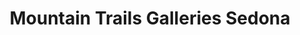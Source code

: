 ---
title: "Mountain Trails Galleries Sedona"
url: /sedona/mountain-trails-galleries-sedona/
shop: art
---